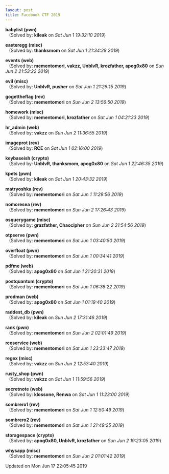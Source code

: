 ```yaml
---
layout: post
title: Facebook CTF 2019
---
```


<!--break-->

**babylist (pwn)**  
&nbsp;&nbsp;&nbsp;(Solved by: **kileak** on _Sat Jun  1 19:32:10 2019_)  
  
**easteregg (misc)**  
&nbsp;&nbsp;&nbsp;(Solved by: **thanksmom** on _Sat Jun  1 21:34:28 2019_)  
  
**events (web)**  
&nbsp;&nbsp;&nbsp;(Solved by: **mementomori, vakzz, UnblvR, krozfather, apog0x80** on _Sun Jun  2 21:53:22 2019_)  
  
**evil (misc)**  
&nbsp;&nbsp;&nbsp;(Solved by: **UnblvR, pusher** on _Sat Jun  1 21:26:15 2019_)  
  
**gogettheflag (rev)**  
&nbsp;&nbsp;&nbsp;(Solved by: **mementomori** on _Sun Jun  2 13:56:50 2019_)  
  
**homework (misc)**  
&nbsp;&nbsp;&nbsp;(Solved by: **mementomori, krozfather** on _Sat Jun  1 04:21:33 2019_)  
  
**hr_admin (web)**  
&nbsp;&nbsp;&nbsp;(Solved by: **vakzz** on _Sun Jun  2 11:36:55 2019_)  
  
**imageprot (rev)**  
&nbsp;&nbsp;&nbsp;(Solved by: **RCE** on _Sat Jun  1 02:16:00 2019_)  
  
**keybaseish (crypto)**  
&nbsp;&nbsp;&nbsp;(Solved by: **UnblvR, thanksmom, apog0x80** on _Sat Jun  1 22:46:35 2019_)  
  
**kpets (pwn)**  
&nbsp;&nbsp;&nbsp;(Solved by: **kileak** on _Sat Jun  1 20:43:32 2019_)  
  
**matryoshka (rev)**  
&nbsp;&nbsp;&nbsp;(Solved by: **mementomori** on _Sat Jun  1 11:29:56 2019_)  
  
**nomoresea (rev)**  
&nbsp;&nbsp;&nbsp;(Solved by: **mementomori** on _Sun Jun  2 17:26:43 2019_)  
  
**osquerygame (misc)**  
&nbsp;&nbsp;&nbsp;(Solved by: **grazfather, Chaocipher** on _Sun Jun  2 21:54:56 2019_)  
  
**otpserve (pwn)**  
&nbsp;&nbsp;&nbsp;(Solved by: **mementomori** on _Sat Jun  1 03:40:50 2019_)  
  
**overfloat (pwn)**  
&nbsp;&nbsp;&nbsp;(Solved by: **mementomori** on _Sat Jun  1 00:34:41 2019_)  
  
**pdfme (web)**  
&nbsp;&nbsp;&nbsp;(Solved by: **apog0x80** on _Sat Jun  1 21:20:31 2019_)  
  
**postquantum (crypto)**  
&nbsp;&nbsp;&nbsp;(Solved by: **mementomori** on _Sat Jun  1 06:36:22 2019_)  
  
**prodman (web)**  
&nbsp;&nbsp;&nbsp;(Solved by: **apog0x80** on _Sat Jun  1 01:19:40 2019_)  
  
**raddest_db (pwn)**  
&nbsp;&nbsp;&nbsp;(Solved by: **kileak** on _Sun Jun  2 17:31:46 2019_)  
  
**rank (pwn)**  
&nbsp;&nbsp;&nbsp;(Solved by: **mementomori** on _Sun Jun  2 02:01:49 2019_)  
  
**rceservice (web)**  
&nbsp;&nbsp;&nbsp;(Solved by: **mementomori** on _Sat Jun  1 23:33:47 2019_)  
  
**regex (misc)**  
&nbsp;&nbsp;&nbsp;(Solved by: **vakzz** on _Sun Jun  2 12:53:40 2019_)  
  
**rusty_shop (pwn)**  
&nbsp;&nbsp;&nbsp;(Solved by: **vakzz** on _Sat Jun  1 11:59:56 2019_)  
  
**secretnote (web)**  
&nbsp;&nbsp;&nbsp;(Solved by: **klossone, Renwa** on _Sat Jun  1 11:23:00 2019_)  
  
**sombrero1 (rev)**  
&nbsp;&nbsp;&nbsp;(Solved by: **mementomori** on _Sat Jun  1 12:50:49 2019_)  
  
**sombrero2 (rev)**  
&nbsp;&nbsp;&nbsp;(Solved by: **mementomori** on _Sat Jun  1 21:49:25 2019_)  
  
**storagespace (crypto)**  
&nbsp;&nbsp;&nbsp;(Solved by: **apog0x80, UnblvR, krozfather** on _Sun Jun  2 19:23:05 2019_)  
  
**whysapp (misc)**  
&nbsp;&nbsp;&nbsp;(Solved by: **mementomori** on _Sun Jun  2 01:01:42 2019_)  
  


Updated on Mon Jun 17 22:05:45 2019
